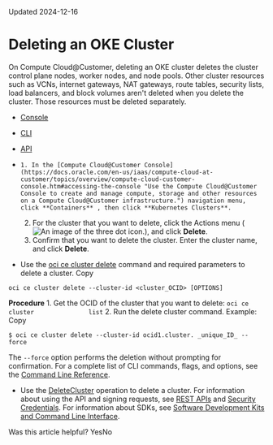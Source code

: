 Updated 2024-12-16
# Deleting an OKE Cluster
On Compute Cloud@Customer, deleting an OKE cluster deletes the cluster control plane nodes, worker nodes, and node pools. Other cluster resources such as VCNs, internet gateways, NAT gateways, route tables, security lists, load balancers, and block volumes aren't deleted when you delete the cluster. Those resources must be deleted separately.
  * [Console](https://docs.oracle.com/en-us/iaas/compute-cloud-at-customer/topics/oke/deleting-a-kuberenetes-cluster.htm)
  * [CLI](https://docs.oracle.com/en-us/iaas/compute-cloud-at-customer/topics/oke/deleting-a-kuberenetes-cluster.htm)
  * [API](https://docs.oracle.com/en-us/iaas/compute-cloud-at-customer/topics/oke/deleting-a-kuberenetes-cluster.htm)


  *     1. In the [Compute Cloud@Customer Console](https://docs.oracle.com/en-us/iaas/compute-cloud-at-customer/topics/overview/compute-cloud-customer-console.htm#accessing-the-console "Use the Compute Cloud@Customer Console to create and manage compute, storage and other resources on a Compute Cloud@Customer infrastructure.") navigation menu, click **Containers** , then click **Kubernetes Clusters**.
    2. For the cluster that you want to delete, click the Actions menu (![An image of the three dot icon.](https://docs.oracle.com/en-us/iaas/compute-cloud-at-customer/images/three-dots.png)), and click **Delete**.
    3. Confirm that you want to delete the cluster.
Enter the cluster name, and click **Delete**.
  * Use the [oci ce cluster delete](https://docs.oracle.com/iaas/tools/oci-cli/latest/oci_cli_docs/cmdref/ce/cluster/delete.html) command and required parameters to delete a cluster.
Copy
```
oci ce cluster delete --cluster-id <cluster_OCID> [OPTIONS]
```

**Procedure**
    1. Get the OCID of the cluster that you want to delete: `oci ce cluster               list`
    2. Run the delete cluster command.
Example:
Copy
```
$ oci ce cluster delete --cluster-id ocid1.cluster. _unique_ID_ --force
```

The `--force` option performs the deletion without prompting for confirmation.
For a complete list of CLI commands, flags, and options, see the [Command Line Reference](https://docs.oracle.com/iaas/tools/oci-cli/latest/oci_cli_docs/index.html).
  * Use the [DeleteCluster](https://docs.oracle.com/iaas/api/#/en/containerengine/latest/Cluster/DeleteCluster) operation to delete a cluster.
For information about using the API and signing requests, see [REST APIs](https://docs.oracle.com/iaas/Content/API/Concepts/usingapi.htm#REST_APIs) and [Security Credentials](https://docs.oracle.com/iaas/Content/General/Concepts/credentials.htm). For information about SDKs, see [Software Development Kits and Command Line Interface](https://docs.oracle.com/iaas/Content/API/Concepts/sdks.htm#Software_Development_Kits_and_Command_Line_Interface).


Was this article helpful?
YesNo


